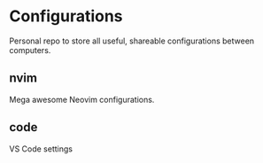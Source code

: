 # Configurations

Personal repo to store all useful, shareable configurations between computers.

## nvim

Mega awesome Neovim configurations.

## code

VS Code settings

